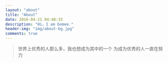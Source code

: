 ```yaml
---
layout: "about"
title: "About"
date: 2016-04-21 04:48:33
description: "Hi，I am bomee."
header-img: "img/about-bg.jpg"
comments: true
---
```



> 世界上优秀的人那么多，我也想成为其中的一个
> 为成为优秀的人一直在努力